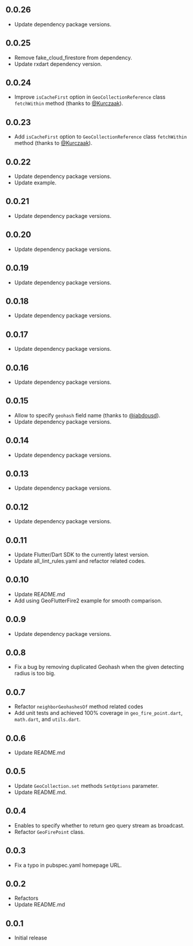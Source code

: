 ## 0.0.26

* Update dependency package versions.

## 0.0.25

* Remove fake_cloud_firestore from dependency.
* Update rxdart dependency version.

## 0.0.24

* Improve `isCacheFirst` option in `GeoCollectionReference` class `fetchWithin` method (thanks to [@Kurczaak](https://github.com/Kurczaak)).

## 0.0.23

* Add `isCacheFirst` option to `GeoCollectionReference` class `fetchWithin` method (thanks to [@Kurczaak](https://github.com/Kurczaak)).

## 0.0.22

* Update dependency package versions.
* Update example.

## 0.0.21

* Update dependency package versions.

## 0.0.20

* Update dependency package versions.

## 0.0.19

* Update dependency package versions.

## 0.0.18

* Update dependency package versions.

## 0.0.17

* Update dependency package versions.

## 0.0.16

* Update dependency package versions.

## 0.0.15

* Allow to specify `geohash` field name (thanks to [@iabdousd](https://github.com/iabdousd)).
* Update dependency package versions.

## 0.0.14

* Update dependency package versions.

## 0.0.13

* Update dependency package versions.

## 0.0.12

* Update dependency package versions.

## 0.0.11

* Update Flutter/Dart SDK to the currently latest version.
* Update all_lint_rules.yaml and refactor related codes.

## 0.0.10

* Update README.md
* Add using GeoFlutterFire2 example for smooth comparison.

## 0.0.9

* Update dependency package versions.

## 0.0.8

* Fix a bug by removing duplicated Geohash when the given detecting radius is too big.

## 0.0.7

* Refactor `neighborGeohashesOf` method related codes
* Add unit tests and achieved 100% coverage in `geo_fire_point.dart`, `math.dart`, and `utils.dart`.

## 0.0.6

* Update README.md

## 0.0.5

* Update `GeoCollection.set` methods `SetOptions` parameter.
* Update README.md.

## 0.0.4

* Enables to specify whether to return geo query stream as broadcast.
* Refactor `GeoFirePoint` class.

## 0.0.3

* Fix a typo in pubspec.yaml homepage URL.

## 0.0.2

* Refactors
* Update README.md

## 0.0.1

* Initial release
